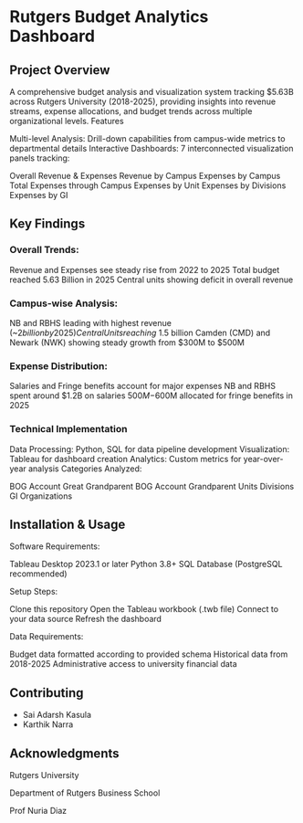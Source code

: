 # Rutgers Budget Analytics Dashboard
## Project Overview
A comprehensive budget analysis and visualization system tracking $5.63B across Rutgers University (2018-2025), providing insights into revenue streams, expense allocations, and budget trends across multiple organizational levels.
Features

Multi-level Analysis: Drill-down capabilities from campus-wide metrics to departmental details
Interactive Dashboards: 7 interconnected visualization panels tracking:

Overall Revenue & Expenses
Revenue by Campus
Expenses by Campus
Total Expenses through Campus
Expenses by Unit
Expenses by Divisions
Expenses by GI


## Key Findings

### Overall Trends:

Revenue and Expenses see steady rise from 2022 to 2025
Total budget reached 5.63 Billion in 2025
Central units showing deficit in overall revenue


### Campus-wise Analysis:

NB and RBHS leading with highest revenue (~$2 billion by 2025)
Central Units reaching ~$1.5 billion
Camden (CMD) and Newark (NWK) showing steady growth from $300M to $500M


### Expense Distribution:

Salaries and Fringe benefits account for major expenses
NB and RBHS spent around $1.2B on salaries
$500M-$600M allocated for fringe benefits in 2025



### Technical Implementation

Data Processing: Python, SQL for data pipeline development
Visualization: Tableau for dashboard creation
Analytics: Custom metrics for year-over-year analysis
Categories Analyzed:

BOG Account Great Grandparent
BOG Account Grandparent
Units
Divisions
GI Organizations



## Installation & Usage

Software Requirements:

Tableau Desktop 2023.1 or later
Python 3.8+
SQL Database (PostgreSQL recommended)


Setup Steps:

Clone this repository
Open the Tableau workbook (.twb file)
Connect to your data source
Refresh the dashboard


Data Requirements:

Budget data formatted according to provided schema
Historical data from 2018-2025
Administrative access to university financial data



## Contributing

- Sai Adarsh Kasula
- Karthik Narra

## Acknowledgments

Rutgers University

Department of Rutgers Business School

Prof Nuria Diaz
